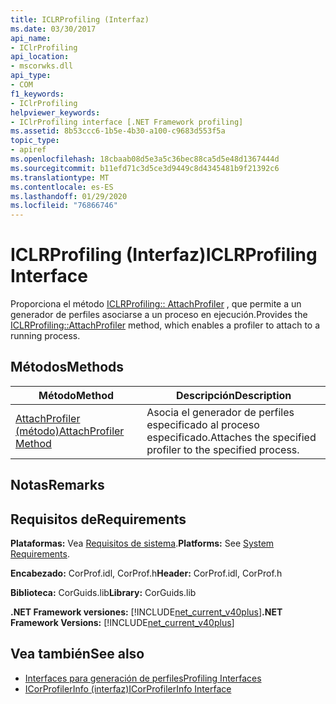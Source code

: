 ```yaml
---
title: ICLRProfiling (Interfaz)
ms.date: 03/30/2017
api_name:
- IClrProfiling
api_location:
- mscorwks.dll
api_type:
- COM
f1_keywords:
- IClrProfiling
helpviewer_keywords:
- IClrProfiling interface [.NET Framework profiling]
ms.assetid: 8b53ccc6-1b5e-4b30-a100-c9683d553f5a
topic_type:
- apiref
ms.openlocfilehash: 18cbaab08d5e3a5c36bec88ca5d5e48d1367444d
ms.sourcegitcommit: b11efd71c3d5ce3d9449c8d4345481b9f21392c6
ms.translationtype: MT
ms.contentlocale: es-ES
ms.lasthandoff: 01/29/2020
ms.locfileid: "76866746"
---
```

# <a name="iclrprofiling-interface"></a><span data-ttu-id="8b871-102">ICLRProfiling (Interfaz)</span><span class="sxs-lookup"><span data-stu-id="8b871-102">ICLRProfiling Interface</span></span>
<span data-ttu-id="8b871-103">Proporciona el método [ICLRProfiling:: AttachProfiler](iclrprofiling-attachprofiler-method.md) , que permite a un generador de perfiles asociarse a un proceso en ejecución.</span><span class="sxs-lookup"><span data-stu-id="8b871-103">Provides the [ICLRProfiling::AttachProfiler](iclrprofiling-attachprofiler-method.md) method, which enables a profiler to attach to a running process.</span></span>  
  
## <a name="methods"></a><span data-ttu-id="8b871-104">Métodos</span><span class="sxs-lookup"><span data-stu-id="8b871-104">Methods</span></span>  
  
|<span data-ttu-id="8b871-105">Método</span><span class="sxs-lookup"><span data-stu-id="8b871-105">Method</span></span>|<span data-ttu-id="8b871-106">Descripción</span><span class="sxs-lookup"><span data-stu-id="8b871-106">Description</span></span>|  
|------------|-----------------|  
|[<span data-ttu-id="8b871-107">AttachProfiler (método)</span><span class="sxs-lookup"><span data-stu-id="8b871-107">AttachProfiler Method</span></span>](iclrprofiling-attachprofiler-method.md)|<span data-ttu-id="8b871-108">Asocia el generador de perfiles especificado al proceso especificado.</span><span class="sxs-lookup"><span data-stu-id="8b871-108">Attaches the specified profiler to the specified process.</span></span>|  
  
## <a name="remarks"></a><span data-ttu-id="8b871-109">Notas</span><span class="sxs-lookup"><span data-stu-id="8b871-109">Remarks</span></span>  
  
## <a name="requirements"></a><span data-ttu-id="8b871-110">Requisitos de</span><span class="sxs-lookup"><span data-stu-id="8b871-110">Requirements</span></span>  
 <span data-ttu-id="8b871-111">**Plataformas:** Vea [Requisitos de sistema](../../../../docs/framework/get-started/system-requirements.md).</span><span class="sxs-lookup"><span data-stu-id="8b871-111">**Platforms:** See [System Requirements](../../../../docs/framework/get-started/system-requirements.md).</span></span>  
  
 <span data-ttu-id="8b871-112">**Encabezado:** CorProf.idl, CorProf.h</span><span class="sxs-lookup"><span data-stu-id="8b871-112">**Header:** CorProf.idl, CorProf.h</span></span>  
  
 <span data-ttu-id="8b871-113">**Biblioteca:** CorGuids.lib</span><span class="sxs-lookup"><span data-stu-id="8b871-113">**Library:** CorGuids.lib</span></span>  
  
 <span data-ttu-id="8b871-114">**.NET Framework versiones:** [!INCLUDE[net_current_v40plus](../../../../includes/net-current-v40plus-md.md)]</span><span class="sxs-lookup"><span data-stu-id="8b871-114">**.NET Framework Versions:** [!INCLUDE[net_current_v40plus](../../../../includes/net-current-v40plus-md.md)]</span></span>  
  
## <a name="see-also"></a><span data-ttu-id="8b871-115">Vea también</span><span class="sxs-lookup"><span data-stu-id="8b871-115">See also</span></span>

- [<span data-ttu-id="8b871-116">Interfaces para generación de perfiles</span><span class="sxs-lookup"><span data-stu-id="8b871-116">Profiling Interfaces</span></span>](profiling-interfaces.md)
- [<span data-ttu-id="8b871-117">ICorProfilerInfo (interfaz)</span><span class="sxs-lookup"><span data-stu-id="8b871-117">ICorProfilerInfo Interface</span></span>](icorprofilerinfo-interface.md)
